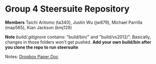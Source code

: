 # Group 4 Steersuite Repository

**Members**
Taichi Aritomo (ta340), Justin Wu (jw879), Michael Parrilla (map565), Kian Jackson (kmj129)

**Note**
*build/.gitignore* contains: "build/bin/" and "build/vs2012/". Basically, changes in those folders won't get pushed. **Add your own build/bin after you clone the repo to run steersuite**

Notes: [Dropbox Paper Doc](https://paper.dropbox.com/doc/Steersuite-Assignments-4pWAWAmWmpfuaMozsfF6y?_tk=share_copylink)
